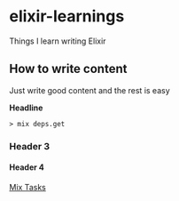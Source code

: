 # elixir-learnings
Things I learn writing Elixir

## How to write content

Just write good content and the rest is easy

**Headline**

```
> mix deps.get
```

### Header 3

#### Header 4

[Mix Tasks](mix/tasks.md)
